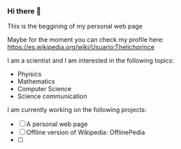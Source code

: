 ### Hi there 👋

<!--
**joshuamsalazar/joshuamsalazar** is a ✨ _special_ ✨ repository because its `README.md` (this file) appears on your GitHub profile.

Here are some ideas to get you started:

- 🔭 I’m currently working on ...
- 🌱 I’m currently learning ...
- 👯 I’m looking to collaborate on ...
- 🤔 I’m looking for help with ...
- 💬 Ask me about ...
- 📫 How to reach me: ...
- 😄 Pronouns: ...
- ⚡ Fun fact: ...
-->

This is the beggining of my personal web page

Maybe for the moment you can check my profile here: https://es.wikipedia.org/wiki/Usuario:Thelichprince

I am a scientist and I am interested in the following topics:
- Phyisics
- Mathematics
- Computer Science
- Science communication

I am currently working on the following projects:
- [ ] A personal web page
- [ ] Offline version of Wikipedia: OfflinePedia
- [ ] 
